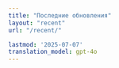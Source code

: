 ```yaml
---
title: "Последние обновления"
layout: "recent"
url: "/recent/"

lastmod: '2025-07-07'
translation_model: gpt-4o
---
```


<!-- Анимация змеи будет добавлена через шаблон --> 